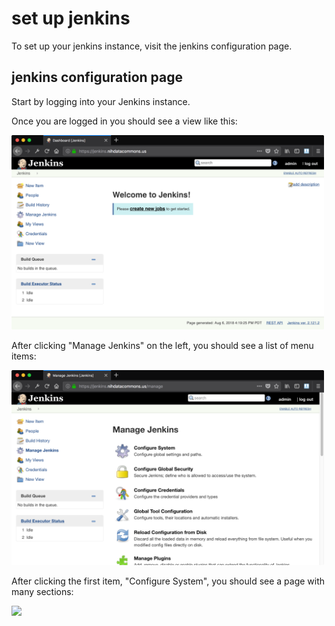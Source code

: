 # set up jenkins

To set up your jenkins instance, visit the jenkins configuration page.

## jenkins configuration page

Start by logging into your Jenkins instance.

Once you are logged in you should see a view like this:

<img src="/images/jenkins-login-post.png" width="500px" />

After clicking "Manage Jenkins" on the left, you should see a list of menu items:

<img src="/images/jenkins-manage.png" width="500px" />

After clicking the first item, "Configure System", you should see a page with
many sections:

<img src="/images/jenkins-manage-configure.png" width="500px" />





